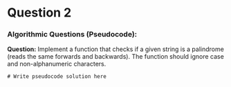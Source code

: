 # Question 2
### Algorithmic Questions (Pseudocode):
**Question:** Implement a function that checks if a given string is a palindrome (reads the same forwards and backwards). The function should ignore case and non-alphanumeric characters.
```
# Write pseudocode solution here
```